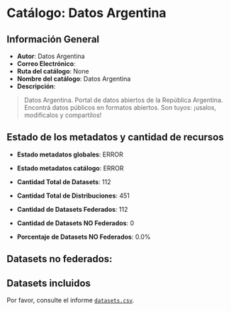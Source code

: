 
# Catálogo: Datos Argentina

## Información General

- **Autor**: Datos Argentina
- **Correo Electrónico**: 
- **Ruta del catálogo**: None
- **Nombre del catálogo**: Datos Argentina
- **Descripción**:

> Datos Argentina. Portal de datos abiertos de la República Argentina. Encontrá datos públicos en formatos abiertos. Son tuyos: ¡usalos, modificalos y compartilos!

## Estado de los metadatos y cantidad de recursos

- **Estado metadatos globales**: ERROR
- **Estado metadatos catálogo**: ERROR
- **Cantidad Total de Datasets**: 112
- **Cantidad Total de Distribuciones**: 451

- **Cantidad de Datasets Federados**: 112
- **Cantidad de Datasets NO Federados**: 0
- **Porcentaje de Datasets NO Federados**: 0.0%

## Datasets no federados:



## Datasets incluidos

Por favor, consulte el informe [`datasets.csv`](datasets.csv).
